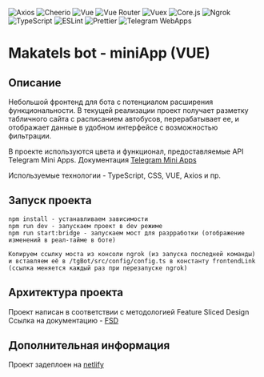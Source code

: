 ![Axios](https://img.shields.io/badge/Axios-1.6.8-red)
![Cheerio](https://img.shields.io/badge/Cheerio-1.0.0--rc.12-orange)
![Vue](https://img.shields.io/badge/Vue-3.2.13-green)
![Vue Router](https://img.shields.io/badge/Vue_Router-4.0.3-blue)
![Vuex](https://img.shields.io/badge/Vuex-4.0.0-purple)
![Core.js](https://img.shields.io/badge/Core.js-3.8.3-yellow)
![Ngrok](https://img.shields.io/badge/Ngrok-5.0.0--beta.2-purple)
![TypeScript](https://img.shields.io/badge/TypeScript-5.7.3-blue)
![ESLint](https://img.shields.io/badge/ESLint-7.32.0-lightgrey)
![Prettier](https://img.shields.io/badge/Prettier-2.4.1-pink)
![Telegram WebApps](https://img.shields.io/badge/Telegram_WebApps-7.0.0-blue)


# Makatels bot - miniApp (VUE)

## Описание

Небольшой фронтенд для бота с потенциалом расширения функциональности. В текущей реализации проект получает разметку табличного сайта с расписанием автобусов, перерабатывает ее, и отображает данные в удобном интерфейсе c возможностью фильтрации. 

В проекте используются цвета и функционал, предоставляемые API Telegram Mini Apps. Документация [Telegram Mini Apps](https://core.telegram.org/bots/webapps)

Используемые технологии - TypeScript, CSS, VUE, Axios и пр.

## Запуск проекта

```
npm install - устанавливаем зависимости
npm run dev - запускаем проект в dev режиме
npm run start:bridge - запускаем мост для разрработки (отображение изменений в реал-тайме в боте)

Копируем ссылку моста из консоли ngrok (из запуска последней команды) и вставляем её в /tgBot/src/config/config.ts в константу frontendLink (ссылка меняется каждый раз при перезапуске ngrok)
```

## Архитектура проекта

Проект написан в соответствии с методологией Feature Sliced Design
Ссылка на документацию - [FSD](https://feature-sliced.design/docs/get-started/tutorial)


## Дополнительная информация

Проект задеплоен на [netlify](https://makatels-vue.netlify.app/)
